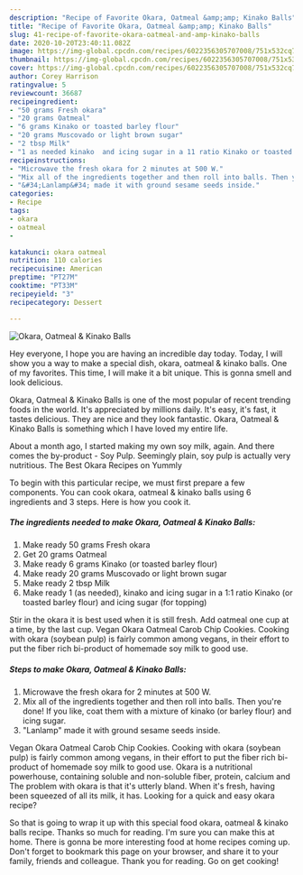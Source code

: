 ```yaml
---
description: "Recipe of Favorite Okara, Oatmeal &amp;amp; Kinako Balls"
title: "Recipe of Favorite Okara, Oatmeal &amp;amp; Kinako Balls"
slug: 41-recipe-of-favorite-okara-oatmeal-and-amp-kinako-balls
date: 2020-10-20T23:40:11.082Z
image: https://img-global.cpcdn.com/recipes/6022356305707008/751x532cq70/okara-oatmeal-kinako-balls-recipe-main-photo.jpg
thumbnail: https://img-global.cpcdn.com/recipes/6022356305707008/751x532cq70/okara-oatmeal-kinako-balls-recipe-main-photo.jpg
cover: https://img-global.cpcdn.com/recipes/6022356305707008/751x532cq70/okara-oatmeal-kinako-balls-recipe-main-photo.jpg
author: Corey Harrison
ratingvalue: 5
reviewcount: 36687
recipeingredient:
- "50 grams Fresh okara"
- "20 grams Oatmeal"
- "6 grams Kinako or toasted barley flour"
- "20 grams Muscovado or light brown sugar"
- "2 tbsp Milk"
- "1 as needed kinako  and icing sugar in a 11 ratio Kinako or toasted barley flour and icing sugar for topping"
recipeinstructions:
- "Microwave the fresh okara for 2 minutes at 500 W."
- "Mix all of the ingredients together and then roll into balls. Then you&#39;re done! If you like, coat them with a mixture of kinako (or barley flour) and icing sugar."
- "&#34;Lanlamp&#34; made it with ground sesame seeds inside."
categories:
- Recipe
tags:
- okara
- oatmeal
- 

katakunci: okara oatmeal  
nutrition: 110 calories
recipecuisine: American
preptime: "PT27M"
cooktime: "PT33M"
recipeyield: "3"
recipecategory: Dessert

---
```



![Okara, Oatmeal &amp; Kinako Balls](https://img-global.cpcdn.com/recipes/6022356305707008/751x532cq70/okara-oatmeal-kinako-balls-recipe-main-photo.jpg)

Hey everyone, I hope you are having an incredible day today. Today, I will show you a way to make a special dish, okara, oatmeal &amp; kinako balls. One of my favorites. This time, I will make it a bit unique. This is gonna smell and look delicious.

Okara, Oatmeal &amp; Kinako Balls is one of the most popular of recent trending foods in the world. It's appreciated by millions daily. It's easy, it's fast, it tastes delicious. They are nice and they look fantastic. Okara, Oatmeal &amp; Kinako Balls is something which I have loved my entire life.

About a month ago, I started making my own soy milk, again. And there comes the by-product - Soy Pulp. Seemingly plain, soy pulp is actually very nutritious. The Best Okara Recipes on Yummly


To begin with this particular recipe, we must first prepare a few components. You can cook okara, oatmeal &amp; kinako balls using 6 ingredients and 3 steps. Here is how you cook it.

<!--inarticleads1-->

##### The ingredients needed to make Okara, Oatmeal &amp; Kinako Balls:

1. Make ready 50 grams Fresh okara
1. Get 20 grams Oatmeal
1. Make ready 6 grams Kinako (or toasted barley flour)
1. Make ready 20 grams Muscovado or light brown sugar
1. Make ready 2 tbsp Milk
1. Make ready 1 (as needed), kinako  and icing sugar in a 1:1 ratio Kinako (or toasted barley flour) and icing sugar (for topping)


Stir in the okara it is best used when it is still fresh. Add oatmeal one cup at a time, by the last cup. Vegan Okara Oatmeal Carob Chip Cookies. Cooking with okara (soybean pulp) is fairly common among vegans, in their effort to put the fiber rich bi-product of homemade soy milk to good use. 

<!--inarticleads2-->

##### Steps to make Okara, Oatmeal &amp; Kinako Balls:

1. Microwave the fresh okara for 2 minutes at 500 W.
1. Mix all of the ingredients together and then roll into balls. Then you&#39;re done! If you like, coat them with a mixture of kinako (or barley flour) and icing sugar.
1. &#34;Lanlamp&#34; made it with ground sesame seeds inside.


Vegan Okara Oatmeal Carob Chip Cookies. Cooking with okara (soybean pulp) is fairly common among vegans, in their effort to put the fiber rich bi-product of homemade soy milk to good use. Okara is a nutritional powerhouse, containing soluble and non-soluble fiber, protein, calcium and The problem with okara is that it&#39;s utterly bland. When it&#39;s fresh, having been squeezed of all its milk, it has. Looking for a quick and easy okara recipe? 

So that is going to wrap it up with this special food okara, oatmeal &amp; kinako balls recipe. Thanks so much for reading. I'm sure you can make this at home. There is gonna be more interesting food at home recipes coming up. Don't forget to bookmark this page on your browser, and share it to your family, friends and colleague. Thank you for reading. Go on get cooking!
